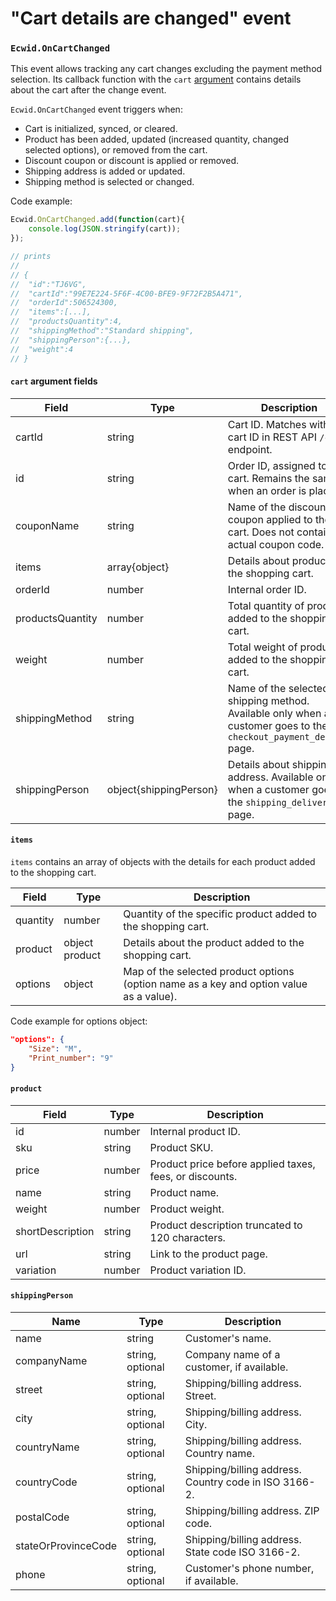# "Cart details are changed" event

### `Ecwid.OnCartChanged`

This event allows tracking any cart changes excluding the payment method selection. Its callback function with the `cart` [argument](cart-details-are-changed-event.md#cart-argument-fields) contains details about the cart after the change event.

`Ecwid.OnCartChanged` event triggers when:

* Cart is initialized, synced, or cleared.
* Product has been added, updated (increased quantity, changed selected options), or removed from the cart.
* Discount coupon or discount is applied or removed.
* Shipping address is added or updated.
* Shipping method is selected or changed.

Code example:

```javascript
Ecwid.OnCartChanged.add(function(cart){
    console.log(JSON.stringify(cart));
});

// prints
// 
// {
// 	"id":"TJ6VG",
// 	"cartId":"99E7E224-5F6F-4C00-BFE9-9F72F2B5A471",
// 	"orderId":506524300,
// 	"items":[...],
// 	"productsQuantity":4,
// 	"shippingMethod":"Standard shipping",
// 	"shippingPerson":{...},
// 	"weight":4
// }
```

#### `cart` argument fields

<table><thead><tr><th width="211">Field</th><th>Type</th><th>Description</th></tr></thead><tbody><tr><td>cartId</td><td>string</td><td>Cart ID. Matches with the cart ID in REST API <code>/carts</code> endpoint.</td></tr><tr><td>id</td><td>string</td><td>Order ID, assigned to the cart. Remains the same when an order is placed.</td></tr><tr><td>couponName</td><td>string</td><td>Name of the discount coupon applied to the cart. Does not contain the actual coupon code.</td></tr><tr><td>items</td><td>array{object}</td><td>Details about products in the shopping cart.</td></tr><tr><td>orderId</td><td>number</td><td>Internal order ID.</td></tr><tr><td>productsQuantity</td><td>number</td><td>Total quantity of products added to the shopping cart.</td></tr><tr><td>weight</td><td>number</td><td>Total weight of products added to the shopping cart.</td></tr><tr><td>shippingMethod</td><td>string</td><td>Name of the selected shipping method. Available only when a customer goes to the <code>checkout_payment_details</code> page.</td></tr><tr><td>shippingPerson</td><td>object{shippingPerson}</td><td>Details about shipping address. Available only when a customer goes to the <code>shipping_delivery</code> page.</td></tr></tbody></table>

#### `items`

`items` contains an array of objects with the details for each product added to the shopping cart.

| Field    | Type           | Description                                                                             |
| -------- | -------------- | --------------------------------------------------------------------------------------- |
| quantity | number         | Quantity of the specific product added to the shopping cart.                            |
| product  | object product | Details about the product added to the shopping cart.                                   |
| options  | object         | Map of the selected product options (option name as a key and option value as a value). |

Code example for options object:

```json
"options": {  
    "Size": "M",  
    "Print_number": "9"  
}
```

#### `product`

| Field            | Type   | Description                                             |
| ---------------- | ------ | ------------------------------------------------------- |
| id               | number | Internal product ID.                                    |
| sku              | string | Product SKU.                                            |
| price            | number | Product price before applied taxes, fees, or discounts. |
| name             | string | Product name.                                           |
| weight           | number | Product weight.                                         |
| shortDescription | string | Product description truncated to 120 characters.        |
| url              | string | Link to the product page.                               |
| variation        | number | Product variation ID.                                   |

#### `shippingPerson`

| Name                | Type             | Description                                           |
| ------------------- | ---------------- | ----------------------------------------------------- |
| name                | string           | Customer's name.                                      |
| companyName         | string, optional | Company name of a customer, if available.             |
| street              | string, optional | Shipping/billing address. Street.                     |
| city                | string, optional | Shipping/billing address. City.                       |
| countryName         | string, optional | Shipping/billing address. Country name.               |
| countryCode         | string, optional | Shipping/billing address. Country code in ISO 3166-2. |
| postalCode          | string, optional | Shipping/billing address. ZIP code.                   |
| stateOrProvinceCode | string, optional | Shipping/billing address. State code ISO 3166-2.      |
| phone               | string, optional | Customer's phone number, if available.                |


